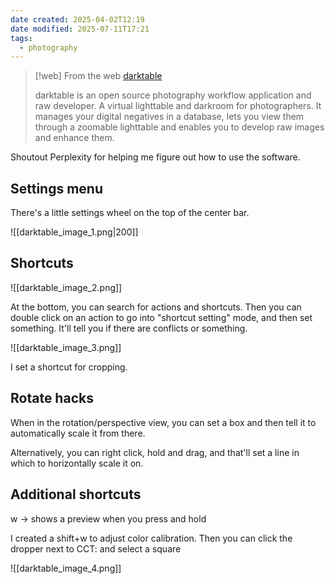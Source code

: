 ```yaml
---
date created: 2025-04-02T12:19
date modified: 2025-07-11T17:21
tags:
  - photography
---
```


> [!web] From the web
> [darktable](https://www.darktable.org/)
> 
> darktable is an open source photography workflow application and raw developer. A virtual lighttable and darkroom for photographers. It manages your digital negatives in a database, lets you view them through a zoomable lighttable and enables you to develop raw images and enhance them.

Shoutout Perplexity for helping me figure out how to use the software.

## Settings menu

There's a little settings wheel on the top of the center bar. 

![[darktable_image_1.png|200]]

## Shortcuts

![[darktable_image_2.png]]

At the bottom, you can search for actions and shortcuts. Then you can double click on an action to go into "shortcut setting" mode, and then set something. It'll tell you if there are conflicts or something.

![[darktable_image_3.png]]

I set a shortcut for cropping. 

## Rotate hacks

When in the rotation/perspective view, you can set a box and then tell it to automatically scale it from there. 

Alternatively, you can right click, hold and drag, and that'll set a line in which to horizontally scale it on. 

## Additional shortcuts

w -> shows a preview when you press and hold

I created a shift+w to adjust color calibration. Then you can click the dropper next to CCT: and select a square

![[darktable_image_4.png]]